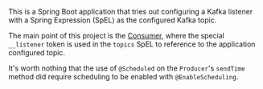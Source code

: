 This is a Spring Boot application that tries out configuring a Kafka listener with a 
Spring Expression (SpEL) as the configured Kafka topic.

The main point of this project is the 
[Consumer](src/main/java/me/itzg/trykafkatopicproperty/services/Consumer.java), where the
special `__listener` token is used in the `topics` SpEL to reference to the application configured
topic.

It's worth nothing that the use of `@Scheduled` on the `Producer`'s `sendTime` method did require
scheduling to be enabled with `@EnableScheduling`.